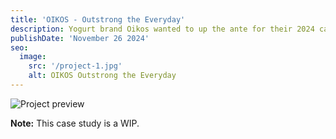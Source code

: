 ```yaml
---
title: 'OIKOS - Outstrong the Everyday'
description: Yogurt brand Oikos wanted to up the ante for their 2024 campaign, with a star-studded Super Bowl spot to kick things off. Here's how we did it.
publishDate: 'November 26 2024'
seo:
  image:
    src: '/project-1.jpg'
    alt: OIKOS Outstrong the Everyday
---
```


![Project preview](/project-1.jpg)

**Note:** This case study is a WIP.
